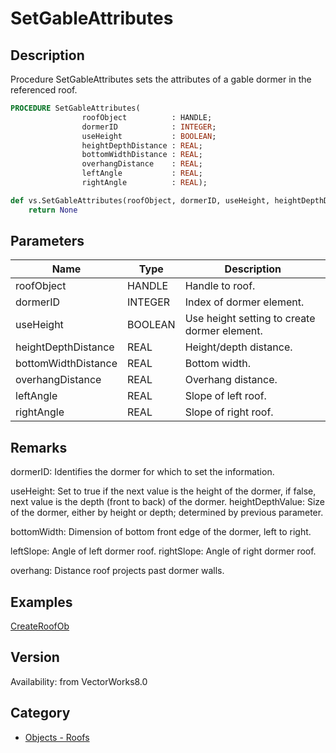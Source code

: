 # SetGableAttributes

## Description
Procedure SetGableAttributes sets the attributes of a gable dormer in the referenced roof.

```pascal
PROCEDURE SetGableAttributes(
				roofObject          : HANDLE;
				dormerID            : INTEGER;
				useHeight           : BOOLEAN;
				heightDepthDistance : REAL;
				bottomWidthDistance : REAL;
				overhangDistance    : REAL;
				leftAngle           : REAL;
				rightAngle          : REAL);
```

```python
def vs.SetGableAttributes(roofObject, dormerID, useHeight, heightDepthDistance, bottomWidthDistance, overhangDistance, leftAngle, rightAngle):
    return None
```

## Parameters
|Name|Type|Description|
|---|---|---|
|roofObject|HANDLE|Handle to roof.|
|dormerID|INTEGER|Index of dormer element.|
|useHeight|BOOLEAN|Use height setting to create dormer element.|
|heightDepthDistance|REAL|Height/depth distance.|
|bottomWidthDistance|REAL|Bottom width.|
|overhangDistance|REAL|Overhang distance.|
|leftAngle|REAL|Slope of left roof.|
|rightAngle|REAL|Slope of right roof.|

## Remarks
dormerID: Identifies the dormer for which to set the information.

useHeight: Set to true if the next value is the height of the dormer, if false, next value is the depth (front to back) of the dormer.
heightDepthValue: Size of the dormer, either by height or depth; determined by previous parameter.

bottomWidth: Dimension of bottom front edge of the dormer, left to right.

leftSlope: Angle of left dormer roof.
rightSlope: Angle of right dormer roof.

overhang: Distance roof projects past dormer walls.

## Examples
[CreateRoofOb](examples/CreateRoofObj.md)

## Version
Availability: from VectorWorks8.0

## Category
* [Objects - Roofs](../Categories/Objects%20-%20Roofs.md)
